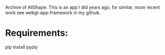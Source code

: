 Archive of AllShape.  This is an app I did years ago,
for similar, more recent work see webgl-app-framework
in my github.

# Requirements:

pip install pyply

